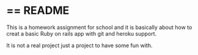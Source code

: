 == README
=========

This is a homework assignment for school and it is basically about how to creat a basic Ruby on rails app with git and heroku support.

It is not a real project just a project to have some fun with. 
